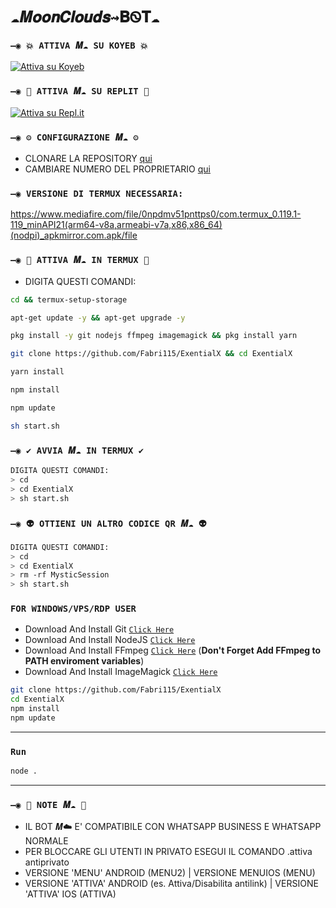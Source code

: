 # `☁️𝑴𝒐𝒐𝒏𝑪𝒍𝒐𝒖𝒅𝒔⇝𝐁Ꮻ𝐓☁️`
  
### `—◉ 💥 ATTIVA 𝑴☁️ SU KOYEB 💥`

[![Attiva su Koyeb](https://www.koyeb.com/static/images/deploy/button.svg)](https://app.koyeb.com/deploy?type=git&repository=github.com/Fabri115/ExentialX&branch=master&name=mysticbot)
  
### `—◉ 🌌 ATTIVA 𝑴☁️ SU REPLIT 🌌`

[![Attiva su Repl.it](https://repl.it/badge/github/Fabri115/ExentialX)](https://repl.it/github/Fabri115/ExentialX)  

### `—◉ ⚙️ CONFIGURAZIONE 𝑴☁️ ⚙️`
- CLONARE LA REPOSITORY [qui](https://github.com/Fabri115/ExentialX/fork)
- CAMBIARE NUMERO DEL PROPRIETARIO [qui](https://github.com/Fabri115/ExentialX/blob/master/config.js)

### `—◉ VERSIONE DI TERMUX NECESSARIA: ` 
https://www.mediafire.com/file/0npdmv51pnttps0/com.termux_0.119.1-119_minAPI21(arm64-v8a,armeabi-v7a,x86,x86_64)(nodpi)_apkmirror.com.apk/file

### `—◉ 👾 ATTIVA 𝑴☁️ IN TERMUX 👾` 
- DIGITA QUESTI COMANDI:
```bash
cd && termux-setup-storage
```

```bash
apt-get update -y && apt-get upgrade -y
```

```bash
pkg install -y git nodejs ffmpeg imagemagick && pkg install yarn
```

```bash
git clone https://github.com/Fabri115/ExentialX && cd ExentialX
```

```bash
yarn install
```

```bash
npm install
```

```bash
npm update
```

```bash
sh start.sh
```

### `—◉ ✔️ AVVIA 𝑴☁️ IN TERMUX ✔️`
```bash
DIGITA QUESTI COMANDI:
> cd 
> cd ExentialX
> sh start.sh
```

### `—◉ 👽 OTTIENI UN ALTRO CODICE QR 𝑴☁️ 👽`
```bash
DIGITA QUESTI COMANDI:
> cd 
> cd ExentialX
> rm -rf MysticSession
> sh start.sh
```

### `FOR WINDOWS/VPS/RDP USER`

* Download And Install Git [`Click Here`](https://git-scm.com/downloads)
* Download And Install NodeJS [`Click Here`](https://nodejs.org/en/download)
* Download And Install FFmpeg [`Click Here`](https://ffmpeg.org/download.html) (**Don't Forget Add FFmpeg to PATH enviroment variables**)
* Download And Install ImageMagick [`Click Here`](https://imagemagick.org/script/download.php)

```bash
git clone https://github.com/Fabri115/ExentialX
cd ExentialX
npm install
npm update
```

---------

### `Run`

```bash
node .
```

---------

### `—◉ 📝 NOTE 𝑴☁️ 📝`
- IL BOT 𝑴☁️ E' COMPATIBILE CON WHATSAPP BUSINESS E WHATSAPP NORMALE
- PER BLOCCARE GLI UTENTI IN PRIVATO ESEGUI IL COMANDO .attiva antiprivato
- VERSIONE 'MENU' ANDROID (MENU2) | VERSIONE MENUIOS (MENU)
- VERSIONE 'ATTIVA' ANDROID (es. Attiva/Disabilita antilink)  |  VERSIONE 'ATTIVA' IOS (ATTIVA) 

